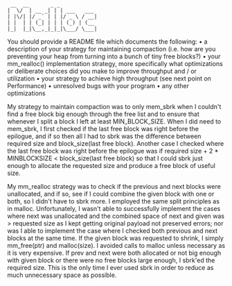 ```
 __  __       _ _
|  \/  | __ _| | | ___   ___
| |\/| |/ _` | | |/ _ \ / __|
| |  | | (_| | | | (_) | (__
|_|  |_|\__,_|_|_|\___/ \___|
```
You should provide a README file which documents the following: 
• a description of your strategy for maintaining compaction (i.e. how are you preventing your heap from turning into a bunch of tiny free blocks?) 
• your mm_realloc() implementation strategy, more specifically what optimizations or deliberate choices did you make to improve throughput and / or utilization 
• your strategy to achieve high throughput (see next point on Performance) 
• unresolved bugs with your program 
• any other optimizations

My strategy to maintain compaction was to only mem_sbrk when I couldn't find a free block big enough through the 
free list and to ensure that whenever I split a block I left at least MIN_BLOCK_SIZE. When I did need to mem_sbrk, I 
first checked if the last free block was right before the epilogue, and if so then all I had to sbrk was the difference between
required size and block_size(last free block). Another case I checked where the last free block was right before the 
epilogue was if required size + 2 * MINBLOCKSIZE  < block_size(last free block) so that I could sbrk just enough to
allocate the requested size and produce a free block of useful size.

My mm_realloc strategy was to check if the previous and next blocks were unallocated, and if so, see if I could combine
the given block with one or both, so I didn't have to sbrk more. I employed the same split principles as in malloc.
Unfortunately, I wasn't able to successfully implement the cases where next was unallocated and the combined space
of next and given was > requested size as I kept getting original payload not preserved errors; nor was I able to 
implement the case where I checked both previous and next blocks at the same time. If the given block was requested
to shrink, I simply mm_free(ptr) and malloc(size). I avoided calls to malloc unless necessary as it is very expensive.
If prev and next were both allocated or not big enough with given block or there were no free blocks large enough, I
sbrk'ed the required size. This is the only time I ever used sbrk in order to reduce as much unnecessary space as 
possible.
